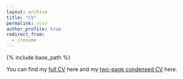 ```yaml
---
layout: archive
title: "CV"
permalink: /cv/
author_profile: true
redirect_from:
  - /resume
---
```


{% include base_path %}

You can find my [full CV](http://isabellehu.github.io/files/CV_IsabelleHu_Fall2020.pdf) here and my [two-page condensed CV](http://isabellehu.github.io/files/industryCV_IsabelleHu_Fall2020.pdf) here.
